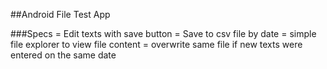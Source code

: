 ##Android File Test App

###Specs
= Edit texts with save button
= Save to csv file by date
= simple file explorer to view file content
= overwrite same file if new texts were entered on the same date